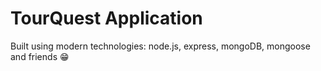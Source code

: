 # TourQuest Application

Built using modern technologies: node.js, express, mongoDB, mongoose and friends 😁
